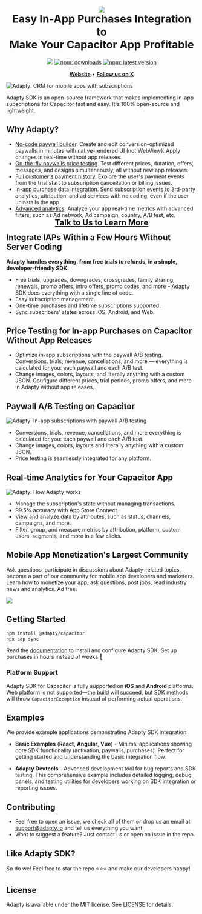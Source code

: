 <h1 align="center" style="border-bottom: none">
<b>
    <a href="https://adapty.io/?utm_source=github&utm_medium=referral&utm_campaign=AdaptySDK-Capacitor">
        <img src="https://adapty-portal-media-production.s3.amazonaws.com/github/logo-adapty-new.svg">
    </a>
</b>
<br>Easy In-App Purchases Integration to
<br>Make Your Capacitor App Profitable
</h1>

<p align="center">
<a href="https://go.adapty.io/subhub-community-capacitor-rep"><img src="https://img.shields.io/badge/Adapty-discord-purple"></a>
<a href="https://www.npmjs.com/package/@adapty/capacitor"><img src="https://img.shields.io/npm/dt/@adapty/capacitor?style=flat&labelColor=6322ee&color=7E41FF&logo=yarn" alt="npm:  downloads" /></a>
<a href="https://www.npmjs.com/package/@adapty/capacitor"><img src="https://img.shields.io/npm/v/@adapty/capacitor?style=flat&labelColor=6322ee&color=7E41FF&logo=npm" alt="npm: latest version" /></a>
</p>


<p align="center">
    <a href="https://adapty.io/?utm_source=github&utm_medium=referral&utm_campaign=AdaptySDK-Capacitor"><b>Website</b></a> •
    <a href="https://x.com/AdaptyTeam"><b>Follow us on X</b></a>
</p>

![Adapty: CRM for mobile apps with subscriptions](https://adapty-portal-media-production.s3.amazonaws.com/github/adapty-schema.png)

Adapty SDK is an open-source framework that makes implementing in-app subscriptions for Capacitor fast and easy. It's 100% open-source and lightweight.

## Why Adapty?

- [No-code paywall builder](https://adapty.io/paywall-builder/?utm_source=github&utm_medium=referral&utm_campaign=AdaptySDK-Capacitor). Create and edit conversion-optimized paywalls in minutes with native-rendered UI (not WebView). Apply changes in real-time without app releases.
- [On-the-fly paywalls price testing](https://adapty.io/docs/ab-tests/?utm_source=github&utm_medium=referral&utm_campaign=AdaptySDK-Capacitor). Test different prices, duration, offers, messages, and designs simultaneously, all without new app releases.
- [Full customer's payment history](https://adapty.io/docs/profiles-crm/?utm_source=github&utm_medium=referral&utm_campaign=AdaptySDK-Capacitor). Explore the user's payment events from the trial start to subscription cancellation or billing issues.
- [In-app purchase data integration](https://adapty.io/docs/event-feed/?utm_source=github&utm_medium=referral&utm_campaign=AdaptySDK-Capacitor). Send subscription events to 3rd-party analytics, attribution, and ad services with no coding, even if the user uninstalls the app.
- [Advanced analytics](https://adapty.io/docs/analytics-charts/?utm_source=github&utm_medium=referral&utm_campaign=AdaptySDK-Capacitor). Analyze your app real-time metrics with advanced filters, such as Ad network, Ad campaign, country, A/B test, etc.

<h3 align="center" style="border-bottom: none; margin-top: -15px; margin-bottom: -15px; font-size: 150%">
<a href="https://adapty.io/schedule-demo?utm_source=github&utm_medium=referral&utm_campaign=AdaptySDK-Capacitor_schedule-demo">Talk to Us to Learn More</a>
</h3>


## Integrate IAPs Within a Few Hours Without Server Coding

**Adapty handles everything, from free trials to refunds, in a simple, developer-friendly SDK.**

- Free trials, upgrades, downgrades, crossgrades, family sharing, renewals, promo offers, intro offers, promo codes, and more – Adapty SDK does everything with a single line of code.
- Easy subscription management.
- One-time purchases and lifetime subscriptions supported.
- Sync subscribers' states across iOS, Android, and Web.

## Price Testing for In-app Purchases on Capacitor Without App Releases

- Optimize in-app subscriptions with the paywall A/B testing. Conversions, trials, revenue, cancellations, and more — everything is calculated for you: each paywall and each A/B test.
- Change images, colors, layouts, and literally anything with a custom JSON. Configure different prices, trial periods, promo offers, and more in Adapty without app releases.

## Paywall A/B Testing on Capacitor

![Adapty: In-app subscriptions with paywall A/B testing](https://adapty-portal-media-production.s3.amazonaws.com/github/ab-test-new.png)

- Conversions, trials, revenue, cancellations, and more  everything is calculated for you: each paywall and each A/B test.
- Change images, colors, layouts and literally anything with a custom JSON.
- Price testing is seamlessly integrated for any platform.

## Real-time Analytics for Your Capacitor App

![Adapty: How Adapty works](https://adapty-portal-media-production.s3.amazonaws.com/github/analyticss.gif)

- Manage the subscription's state without managing transactions.
- 99.5% accuracy with App Store Connect.
- View and analyze data by attributes, such as status, channels, campaigns, and more.
- Filter, group, and measure metrics by attribution, platform, custom users' segments, and more in a few clicks.

## Mobile App Monetization's Largest Community

Ask questions, participate in discussions about Adapty-related topics, become a part of our community for mobile app developers and marketers. Learn how to monetize your app, ask questions, post jobs, read industry news and analytics. Ad free.

<a href="https://discord.gg/subscriptions-hub"><img src="https://adapty-portal-media-production.s3.amazonaws.com/github/join-discord.svg" /></a>


## Getting Started

```sh
npm install @adapty/capacitor
npx cap sync
```

Read the [documentation](https://adapty.io/docs/sdk-installation-capacitor/?utm_source=github&utm_medium=referral&utm_campaign=AdaptySDK-Capacitor) to install and configure Adapty SDK. Set up purchases in hours instead of weeks :rocket:

### Platform Support

Adapty SDK for Capacitor is fully supported on **iOS** and **Android** platforms. Web platform is not supported—the build will succeed, but SDK methods will throw `CapacitorException` instead of performing actual operations.

## Examples

We provide example applications demonstrating Adapty SDK integration:

- **Basic Examples** (**React**, **Angular**, **Vue**) - Minimal applications showing core SDK functionality (activation, paywalls, purchases). Perfect for getting started and understanding the basic integration flow.

- **Adapty Devtools** - Advanced development tool for bug reports and SDK testing. This comprehensive example includes detailed logging, debug panels, and testing utilities for developers working on SDK integration or reporting issues.

## Contributing

- Feel free to open an issue, we check all of them or drop us an email at [support@adapty.io](mailto:support@adapty.io) and tell us everything you want.
- Want to suggest a feature? Just contact us or open an issue in the repo.

## Like Adapty SDK?

So do we! Feel free to star the repo ⭐️⭐️⭐️ and make our developers happy!

## License

Adapty is available under the MIT license. See [LICENSE](https://github.com/adaptyteam/AdaptySDK-Capacitor/blob/master/LICENSE) for details.

